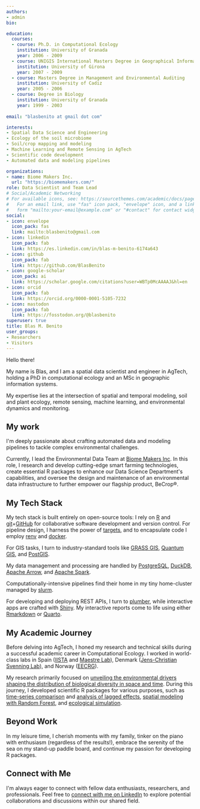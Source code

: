 ```yaml
---
authors:
- admin
bio: 

education:
  courses:
  - course: Ph.D. in Computational Ecology
    institution: University of Granada
    year: 2006 - 2009
  - course: UNIGIS International Masters Degree in Geographical Information Sys-tems
    institution: University of Girona
    year: 2007 - 2009
  - course: Masters Degree in Management and Environmental Auditing
    institution: University of Cadiz
    year: 2005 - 2006
  - course: Degree in Biology
    institution: University of Granada
    year: 1999 - 2003
    
email: "blasbenito at gmail dot com"

interests:
- Spatial Data Science and Engineering
- Ecology of the soil microbiome
- Soil/crop mapping and modeling
- Machine Learning and Remote Sensing in AgTech
- Scientific code development
- Automated data and modeling pipelines

organizations:
- name: Biome Makers Inc.
  url: "https://biomemakers.com/"
role: Data Scientist and Team Lead
# Social/Academic Networking
# For available icons, see: https://sourcethemes.com/academic/docs/page-builder/#icons
#   For an email link, use "fas" icon pack, "envelope" icon, and a link in the
#   form "mailto:your-email@example.com" or "#contact" for contact widget.
social:
- icon: envelope
  icon_pack: fas
  link: mailto:blasbenito@gmail.com
- icon: linkedin
  icon_pack: fab
  link: https://es.linkedin.com/in/blas-m-benito-6174a643
- icon: github
  icon_pack: fab
  link: https://github.com/BlasBenito
- icon: google-scholar
  icon_pack: ai
  link: https://scholar.google.com/citations?user=WBTp0McAAAAJ&hl=en
- icon: orcid
  icon_pack: fab
  link: https://orcid.org/0000-0001-5105-7232
- icon: mastodon
  icon_pack: fab
  link: https://fosstodon.org/@blasbenito
superuser: true
title: Blas M. Benito
user_groups:
- Researchers
- Visitors
---
```


Hello there! 

My name is Blas, and I am a spatial data scientist and engineer in AgTech, holding a PhD in computational ecology and an MSc in geographic information systems. 

My expertise lies at the intersection of spatial and temporal modeling, soil and plant ecology, remote sensing, machine learning, and environmental dynamics and monitoring.

## My work

I'm deeply passionate about crafting automated data and modeling pipelines to tackle complex environmental challenges.

Currently, I lead the Environmental Data Team at [Biome Makers Inc](www.biomemakers.com). In this role, I research and develop cutting-edge smart farming technologies, create essential R packages to enhance our Data Science Department's capabilities, and oversee the design and maintenance of an environmental data infrastructure to further empower our flagship product, BeCrop®.

## My Tech Stack

My tech stack is built entirely on open-source tools: I rely on [R](https://cran.r-project.org/) and [git](https://git-scm.com/)+[GitHub](https://github.com/) for collaborative software development and version control. For pipeline design, I harness the power of [targets](https://docs.ropensci.org/targets/), and to encapsulate code I employ [renv](https://rstudio.github.io/renv/) and [docker](https://www.docker.com/).

For GIS tasks, I turn to industry-standard tools like [GRASS GIS](https://grass.osgeo.org/), [Quantum GIS](https://www.qgis.org/en/site/), and [PostGIS](https://postgis.net/).

My data management and processing are handled by [PostgreSQL](https://www.postgresql.org/), [DuckDB](https://duckdb.org/), [Apache Arrow](https://arrow.apache.org/), and [Apache Spark](https://spark.apache.org/).

Computationally-intensive pipelines find their home in my tiny home-cluster managed by [slurm](https://slurm.schedmd.com/documentation.html).

For developing and deploying REST APIs, I turn to [plumber](https://www.rplumber.io/), while interactive apps are crafted with [Shiny](https://shiny.posit.co/). My interactive reports come to life using either [Rmarkdown](https://rmarkdown.rstudio.com/) or [Quarto](https://quarto.org/docs/computations/r.html).

## My Academic Journey

Before delving into AgTech, I honed my research and technical skills during a successful academic career in Computational Ecology. I worked in world-class labs in Spain ([IISTA](http://www.iista.es/en/) and [Maestre Lab](https://maestrelab.com/en/)), Denmark ([Jens-Christian Svenning Lab](https://pure.au.dk/portal/en/svenning@biology.au.dk)), and Norway ([EECRG](https://www.uib.no/en/rg/EECRG)). 

My research  primarily focused on [unveiling the environmental drivers shaping the distribution of biological diversity in space and time](https://scholar.google.es/citations?user=WBTp0McAAAAJ&hl=en). During this journey, I developed scientific R packages for various purposes, such as [time-series comparison](https://CRAN.R-project.org/package=distantia) and [analysis of lagged effects](https://CRAN.R-project.org/package=memoria), [spatial modeling with Random Forest](https://CRAN.R-project.org/package=spatialRF), and [ecological simulation](https://CRAN.R-project.org/package=virtualPollen).

## Beyond Work

In my leisure time, I cherish moments with my family, tinker on the piano with enthusiasm (regardless of the results!), embrace the serenity of the sea on my stand-up paddle board, and continue my passion for developing R packages.

## Connect with Me

I'm always eager to connect with fellow data enthusiasts, researchers, and professionals. Feel free to [connect with me on LinkedIn](https://www.linkedin.com/in/blas-m-benito-6174a643/) to explore potential collaborations and discussions within our shared field.



